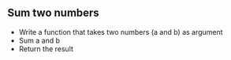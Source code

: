 ## Sum two numbers

* Write a function that takes two numbers (a and b) as argument 
* Sum a and b
* Return the result